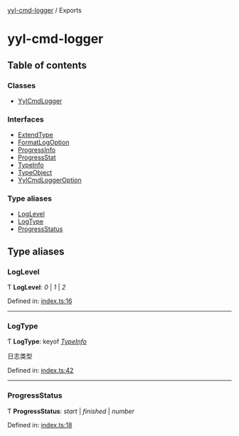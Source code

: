 [yyl-cmd-logger](README.md) / Exports

# yyl-cmd-logger

## Table of contents

### Classes

- [YylCmdLogger](classes/yylcmdlogger.md)

### Interfaces

- [ExtendType](interfaces/extendtype.md)
- [FormatLogOption](interfaces/formatlogoption.md)
- [ProgressInfo](interfaces/progressinfo.md)
- [ProgressStat](interfaces/progressstat.md)
- [TypeInfo](interfaces/typeinfo.md)
- [TypeObject](interfaces/typeobject.md)
- [YylCmdLoggerOption](interfaces/yylcmdloggeroption.md)

### Type aliases

- [LogLevel](modules.md#loglevel)
- [LogType](modules.md#logtype)
- [ProgressStatus](modules.md#progressstatus)

## Type aliases

### LogLevel

Ƭ **LogLevel**: *0* \| *1* \| *2*

Defined in: [index.ts:16](https://github.com/jackness1208/yyl-cmd-logger/blob/4c2c8d6/src/index.ts#L16)

___

### LogType

Ƭ **LogType**: keyof [*TypeInfo*](interfaces/typeinfo.md)

日志类型

Defined in: [index.ts:42](https://github.com/jackness1208/yyl-cmd-logger/blob/4c2c8d6/src/index.ts#L42)

___

### ProgressStatus

Ƭ **ProgressStatus**: *start* \| *finished* \| *number*

Defined in: [index.ts:18](https://github.com/jackness1208/yyl-cmd-logger/blob/4c2c8d6/src/index.ts#L18)

